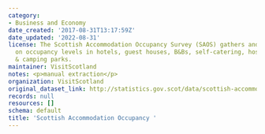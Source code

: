 ```yaml
---
category:
- Business and Economy
date_created: '2017-08-31T13:17:59Z'
date_updated: '2022-08-31'
license: The Scottish Accommodation Occupancy Survey (SAOS) gathers and analyses data
  on occupancy levels in hotels, guest houses, B&Bs, self-catering, hostels and caravan
  & camping parks.
maintainer: VisitScotland
notes: <p>manual extraction</p>
organization: VisitScotland
original_dataset_link: http://statistics.gov.scot/data/scottish-accommodation-occupancy
records: null
resources: []
schema: default
title: 'Scottish Accommodation Occupancy '
---
```

